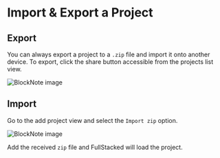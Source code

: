 # Import & Export a Project

## Export

You can always export a project to a `.zip` file and import it onto another device. To export, click the share button accessible from the projects list view.

![BlockNote image](https://files.fullstacked.org/IMG_0542.png)

## Import

Go to the add project view and select the `Import zip` option.

![BlockNote image](https://files.fullstacked.org/IMG_0543.png)

Add the received `zip` file and FullStacked will load the project.
